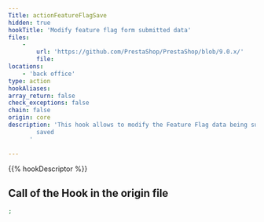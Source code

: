 ```yaml
---
Title: actionFeatureFlagSave
hidden: true
hookTitle: 'Modify feature flag form submitted data'
files:
    -
        url: 'https://github.com/PrestaShop/PrestaShop/blob/9.0.x/'
        file: 
locations:
    - 'back office'
type: action
hookAliases: 
array_return: false
check_exceptions: false
chain: false
origin: core
description: 'This hook allows to modify the Feature Flag data being submitted through the form after it was
        saved
      '

---
```


{{% hookDescriptor %}}

## Call of the Hook in the origin file

```php
;
```
